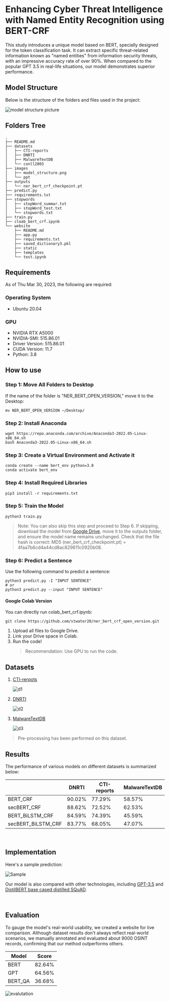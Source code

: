 # Enhancing Cyber Threat Intelligence with Named Entity Recognition using BERT-CRF

This study introduces a unique model based on BERT, specially designed for the token classification task. It can extract specific threat-related information known as "named entities" from information security threats, with an impressive accuracy rate of over 90%. When compared to the popular GPT 3.5 in real-life situations, our model demonstrates superior performance.

## Model Structure 

Below is the structure of the folders and files used in the project:

![model structure picture](images/model_structure.png)

## Folders Tree 

```
.
├── README.md
├── datasets
│   ├── CTI-reports
│   ├── DNRTI
│   ├── MalwareTextDB
│   └── conll2003
├── images
│   ├── model_structure.png
│   └── ppt
├── outputs
│   └── ner_bert_crf_checkpoint.pt
├── predict.py
├── requirements.txt
├── stopwords
│   ├── stopWord_summar.txt
│   ├── stopWord_test.txt
│   └── stopwords.txt
├── train.py
├── cloab_bert_crf.ipynb
└── website
    ├── README.md
    ├── app.py
    ├── requirements.txt
    ├── saved_dictionary3.pkl
    ├── static
    ├── templates
    └── test.ipynb

```
## Requirements

As of Thu Mar 30, 2023, the following are required:

### Operating System
* Ubuntu 20.04
### GPU
* NVIDIA RTX A5000
* NVIDIA-SMI: 515.86.01
* Driver Version: 515.86.01
* CUDA Version: 11.7
* Python: 3.8
  

## How to use

### Step 1: Move All Folders to Desktop
If the name of the folder is "NER_BERT_OPEN_VERSION," move it to the Desktop:

```
mv NER_BERT_OPEN_VERSION ~/Desktop/
```

### Step 2: Install Anaconda

```
wget https://repo.anaconda.com/archive/Anaconda3-2022.05-Linux-x86_64.sh
bash Anaconda3-2022.05-Linux-x86_64.sh
```

### Step 3: Create a Virtual Environment and Activate it

```
conda create --name bert_env python=3.8
conda activate bert_env
```

### Step 4: Install Required Libraries

```
pip3 install -r requirements.txt
```

### Step 5: Train the Model 
```
python3 train.py
``` 
> Note: You can also skip this step and proceed to Step 6. If skipping, download the model from [Google Drive](https://drive.google.com/file/d/1iiPhrRbUNB8-85GjdqZeVe_iC7aI7gn_/view?usp=share_link), move it to the outputs folder, and ensure the model name remains unchanged. Check that the file hash is correct: MD5 (ner_bert_crf_checkpoint.pt) = 4faa7b6cd4a44cd8ac829611c0920b08.
### Step 6: Predict a Sentence

Use the following command to predict a sentence:

```
python3 predict.py -I "INPUT SENTENCE"
# or
python3 predict.py --input "INPUT SENTENCE"
```

#### Google Colab Version
You can directly run colab_bert_crf.ipynb:
```
git clone https://github.com/stwater20/ner_bert_crf_open_version.git
```

1. Upload all files to Google Drive.
2. Link your Drive space in Colab.
3. Run the code!
    > Recommendation: Use GPU to run the code.


## Datasets

1. [CTI-rerpots](https://github.com/nlpai-lab/CTI-reports-dataset)

    ![d1](images/ppt/投影片14.png)

2. [DNRTI](https://github.com/SCreaMxp/DNRTI-A-Large-scale-Dataset-for-Named-Entity-Recognition-in-Threat-Intelligence)

    ![d2](images/ppt/投影片13.png)

3. [MalwareTextDB](https://aclanthology.org/P17-1143/)

    ![d3](images/ppt/投影片15.png)

> Pre-processing has been performed on this dataset.


## Results

The performance of various models on different datasets is summarized below:


|                    | DNRTI  | CTI-reports | MalwareTextDB |
|--------------------|--------|------------|---------------|
| BERT_CRF           | 90.02% | 77.29%     | 58.57%        |
| secBERT_CRF        | 88.62% | 72.52%     | 62.53%        |
| BERT_BiLSTM_CRF    | 84.59% | 74.39%     | 45.59%        |
| secBERT_BiLSTM_CRF | 83.77% | 68.05%     | 47.07%        |

<br>


## Implementation

Here's a sample prediction:

![Sample](/images/ppt/投影片19.png)

Our model is also compared with other technologies, including [GPT-3.5](https://platform.openai.com/docs/models/gpt-3) and [DistilBERT base cased distilled SQuAD](https://www.google.com/search?client=safari&rls=en&q=distilbert-base-cased-distilled-squad&ie=UTF-8&oe=UTF-8).

<br>

## Evaluation

To gauge the model's real-world usability, we created a website for live comparison. Although dataset results don't always reflect real-world scenarios, we manually annotated and evaluated about 9000 OSINT records, confirming that our method outperforms others.

| Model   | Score  |
|---------|--------|
| BERT    | 82.64% |
| GPT     | 64.56% |
| BERT_QA | 36.68% |


![evalutation](images/ppt/messageImage_1680154162767_new.jpg)


